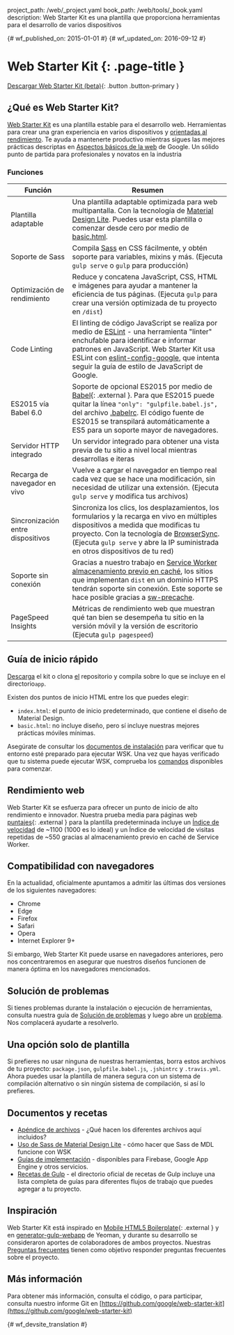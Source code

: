 project_path: /web/_project.yaml
book_path: /web/tools/_book.yaml
description: Web Starter Kit es una plantilla que proporciona herramientas para el desarrollo de varios dispositivos

{# wf_published_on: 2015-01-01 #}
{# wf_updated_on: 2016-09-12 #}

# Web Starter Kit {: .page-title }

[Descargar Web Starter Kit (beta)](https://github.com/google/web-starter-kit/releases/latest){: .button .button-primary }

## ¿Qué es Web Starter Kit?

[Web Starter Kit](https://github.com/google/web-starter-kit) es una plantilla estable para el desarrollo web. Herramientas para crear una gran experiencia en varios dispositivos y [orientadas al rendimiento](#web-performance). Te ayuda a mantenerte productivo mientras sigues las mejores prácticas descriptas en [Aspectos básicos de la web](/web/fundamentals/) de Google. Un sólido punto de partida para profesionales y novatos en la industria

### Funciones

| Función                                | Resumen                                                                                                                                                                                                                                                     |
|----------------------------------------|-------------------------------------------------------------------------------------------------------------------------------------------------------------------------------------------------------------------------------------------------------------|
| Plantilla adaptable | Una plantilla adaptable optimizada para web multipantalla. Con la tecnología de [Material Design Lite](http://getmdl.io).  Puedes usar esta plantilla o comenzar desde cero por medio de [basic.html](https://github.com/google/web-starter-kit/blob/master/app/basic.html).                          |
| Soporte de Sass                           | Compila [Sass](http://sass-lang.com/) en CSS fácilmente, y obtén soporte para variables, mixins y más. (Ejecuta `gulp serve` o `gulp` para producción)                                                                                                      |
| Optimización de rendimiento               | Reduce y concatena JavaScript, CSS, HTML e imágenes para ayudar a mantener la eficiencia de tus páginas. (Ejecuta `gulp` para crear una versión optimizada de tu proyecto en `/dist`)                                                                                                |
| Code Linting               | El linting de código JavaScript se realiza por medio de [ESLint](http://eslint.org) - una herramienta "linter" enchufable para identificar e informar patrones en JavaScript. Web Starter Kit usa ESLint con [eslint-config-google](https://github.com/google/eslint-config-google), que intenta seguir la guía de estilo de JavaScript de Google.                                                                                                |
| ES2015 vía Babel 6.0                   | Soporte de opcional ES2015 por medio de [Babel](https://babeljs.io/){: .external }. Para que ES2015 puede quitar la línea `"only": "gulpfile.babel.js",` del archivo [.babelrc](https://github.com/google/web-starter-kit/blob/master/.babelrc). El código fuente de ES2015 se transpilará automáticamente a ES5 para un soporte mayor de navegadores.  |
| Servidor HTTP integrado                   | Un servidor integrado para obtener una vista previa de tu sitio a nivel local mientras desarrollas e iteras                                                                                                                                                                             |
| Recarga de navegador en vivo                 | Vuelve a cargar el navegador en tiempo real cada vez que se hace una modificación, sin necesidad de utilizar una extensión. (Ejecuta `gulp serve` y modifica tus archivos)                                                                                                                           |
| Sincronización entre dispositivos           | Sincroniza los clics, los desplazamientos, los formularios y la recarga en vivo en múltiples dispositivos a medida que modificas tu proyecto. Con la tecnología de [BrowserSync](http://browsersync.io). (Ejecuta `gulp serve` y abre la IP suministrada en otros dispositivos de tu red)                       |
| Soporte sin conexión                     | Gracias a nuestro trabajo en [Service Worker](/web/fundamentals/getting-started/primers/service-workers) [almacenamiento previo en caché](https://github.com/google/web-starter-kit/blob/master/gulpfile.babel.js#L226), los sitios que implementan `dist` en un dominio HTTPS tendrán soporte sin conexión. Este soporte se hace posible gracias a [sw-precache](https://github.com/GoogleChrome/sw-precache/).                                                                                                                                              |
| PageSpeed Insights                     | Métricas de rendimiento web que muestran qué tan bien se desempeña tu sitio en la versión móvil y la versión de escritorio (Ejecuta `gulp pagespeed`)                                                                                                                                                    |

## Guía de inicio rápido

[Descarga](https://github.com/google/web-starter-kit/releases/latest) el kit
o clona [el](https://github.com/google/web-starter-kit) repositorio y compila
sobre lo que se incluye en el directorio`app`.

Existen dos puntos de inicio HTML entre los que puedes elegir:

- `index.html`: el punto de inicio predeterminado, que contiene el diseño de Material Design.
- `basic.html`: no incluye diseño, pero sí incluye nuestras mejores prácticas móviles mínimas.

Asegúrate de consultar los [documentos de instalación](https://github.com/google/web-starter-kit/blob/master/docs/install.md) para verificar que tu entorno esté preparado para ejecutar WSK.
Una vez que hayas verificado que tu sistema puede ejecutar WSK, comprueba los [comandos](https://github.com/google/web-starter-kit/blob/master/docs/commands.md) disponibles para comenzar.

## Rendimiento web

Web Starter Kit se esfuerza para ofrecer un punto de inicio de alto rendimiento e innovador. Nuestra prueba media para páginas web [puntajes](http://www.webpagetest.org/result/151201_VW_XYC/){: .external } para la plantilla predeterminada incluye un  [Índice de velocidad](https://sites.google.com/a/webpagetest.org/docs/using-webpagetest/metrics/speed-index) de ~1100  (1000 es lo ideal) y un Índice de velocidad de visitas repetidas de ~550 gracias al almacenamiento previo en caché de Service Worker. 

## Compatibilidad con navegadores

En la actualidad, oficialmente apuntamos a admitir las últimas dos versiones de los siguientes navegadores:

* Chrome
* Edge
* Firefox
* Safari
* Opera
* Internet Explorer 9+

Si embargo, Web Starter Kit puede usarse en navegadores anteriores, pero nos concentraremos en asegurar que nuestros diseños funcionen de manera óptima en los navegadores mencionados.

## Solución de problemas

Si tienes problemas durante la instalación o ejecución de herramientas, consulta nuestra guía de [Solución de problemas](https://github.com/google/web-starter-kit/wiki/Troubleshooting) y luego abre un [problema](https://github.com/google/web-starter-kit/issues). Nos complacerá ayudarte a resolverlo.

## Una opción solo de plantilla

Si prefieres no usar ninguna de nuestras herramientas, borra estos archivos de tu proyecto: `package.json`, `gulpfile.babel.js`, `.jshintrc` y `.travis.yml`. Ahora puedes usar la plantilla de manera segura con un sistema de compilación alternativo o sin ningún sistema de compilación, si así lo prefieres.

## Documentos y recetas

* [Apéndice de archivos](https://github.com/google/web-starter-kit/blob/master/docs/file-appendix.md) - ¿Qué hacen los diferentes archivos aquí incluidos?
* [Uso de Sass de Material Design Lite](https://github.com/google/web-starter-kit/blob/master/docs/mdl-sass.md) - cómo hacer que Sass de MDL funcione con WSK
* [Guías de implementación](https://github.com/google/web-starter-kit/blob/master/docs/deploy.md) - disponibles para Firebase, Google App Engine y otros servicios.
* [Recetas de Gulp](https://github.com/gulpjs/gulp/tree/master/docs/recipes) - el directorio oficial de recetas de Gulp incluye una lista completa de guías para diferentes flujos de trabajo que puedes agregar a tu proyecto.

## Inspiración

Web Starter Kit está inspirado en [Mobile HTML5 Boilerplate](https://html5boilerplate.com/mobile/){: .external } y en [generator-gulp-webapp](https://github.com/yeoman/generator-webapp) de Yeoman, y durante su desarrollo se consideraron aportes de colaboradores de ambos proyectos. Nuestras [Preguntas frecuentes](https://github.com/google/web-starter-kit/wiki/FAQ) tienen como objetivo responder preguntas frecuentes sobre el proyecto.


## Más información

Para obtener más información, consulta el código, o para participar, consulta
nuestro informe Git en [https://github.com/google/web-starter-kit](https://github.com/google/web-starter-kit)


{# wf_devsite_translation #}
